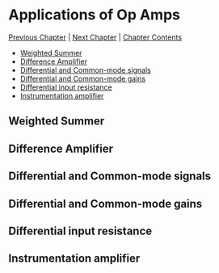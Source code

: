 # Applications of Op Amps <!-- omit in toc -->

[Previous Chapter][prev] | [Next Chapter][next] | [Chapter Contents][index]

[prev]: ./
[next]: ./
[index]: ./index

- [Weighted Summer](#weighted-summer)
- [Difference Amplifier](#difference-amplifier)
- [Differential and Common-mode signals](#differential-and-common-mode-signals)
- [Differential and Common-mode gains](#differential-and-common-mode-gains)
- [Differential input resistance](#differential-input-resistance)
- [Instrumentation amplifier](#instrumentation-amplifier)

## Weighted Summer

## Difference Amplifier

## Differential and Common-mode signals

## Differential and Common-mode gains

## Differential input resistance

## Instrumentation amplifier

